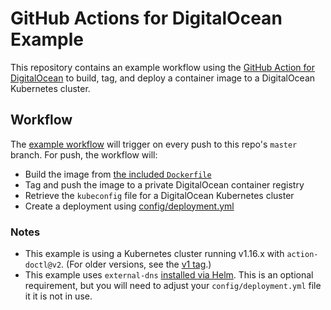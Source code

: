 # GitHub Actions for DigitalOcean Example

This repository contains an example workflow using the [GitHub Action for DigitalOcean](https://github.com/digitalocean/action-doctl) to build, tag, and deploy a container image to a DigitalOcean Kubernetes cluster.

## Workflow

The [example workflow](.github/workflows/workflow.yaml) will trigger on every push to this repo's `master` branch. For push, the workflow will:

* Build the image from [the included `Dockerfile`](Dockerfile)
* Tag and push the image to a private DigitalOcean container registry
* Retrieve the `kubeconfig` file for a DigitalOcean Kubernetes cluster
* Create a deployment using [config/deployment.yml](config/deployment.yml)

### Notes

* This example is using a Kubernetes cluster running v1.16.x with `action-doctl@v2`. (For older versions, see the [v1 tag](https://github.com/do-community/example-doctl-action/tree/v1).)
* This example uses `external-dns` [installed via Helm](https://github.com/helm/charts/tree/master/stable/external-dns). This is an optional requirement, but you will need to adjust your `config/deployment.yml` file it it is not in use.